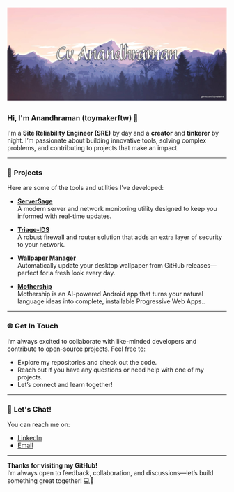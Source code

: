 # <img src="https://raw.githubusercontent.com/Toymakerftw/.github/refs/heads/main/banner.png" >

### Hi, I'm Anandhraman (toymakerftw) 👋

I'm a **Site Reliability Engineer (SRE)** by day and a **creator** and **tinkerer** by night. I’m passionate about building innovative tools, solving complex problems, and contributing to projects that make an impact.

----------

### 🔧 **Projects**

Here are some of the tools and utilities I’ve developed:

-   **[ServerSage](https://github.com/Toymakerftw/ServerSage)**  
    A modern server and network monitoring utility designed to keep you informed with real-time updates.
    
-   **[Triage-IDS](https://github.com/Toymakerftw/Triage-IDS)**  
    A robust firewall and router solution that adds an extra layer of security to your network.
    
-   **[Wallpaper Manager](https://github.com/Toymakerftw/Wallpaper)**  
    Automatically update your desktop wallpaper from GitHub releases—perfect for a fresh look every day.
    
-   **[Mothership](https://github.com/Toymakerftw/mothership)**  
    Mothership is an AI-powered Android app that turns your natural language ideas into complete, installable Progressive Web Apps..
    

----------

### 🌐 **Get In Touch**

I’m always excited to collaborate with like-minded developers and contribute to open-source projects. Feel free to:

-   Explore my repositories and check out the code.
-   Reach out if you have any questions or need help with one of my projects.
-   Let’s connect and learn together!

----------

### 💬 **Let's Chat!**

You can reach me on:

-   [LinkedIn](https://www.linkedin.com/in/anandh-raman-942374153)
-   [Email](mailto:mail.anandhraman@gmail.com)

----------

**Thanks for visiting my GitHub!**  
I’m always open to feedback, collaboration, and discussions—let’s build something great together! 💻🚀
